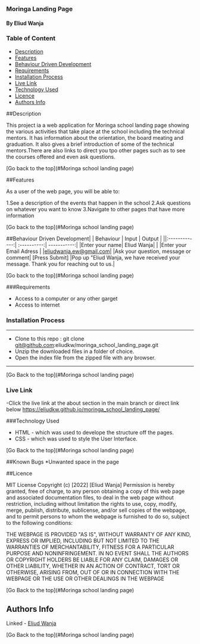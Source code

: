<h3> Moringa Landing Page </h3>
<h4>By Eliud Wanja</h4>
<h3>Table of Content</h3>

 - [Description](#description)
 - [Features](#features)
 - [Behaviour Driven Development](#Behaviour-Driven-Development)
 - [Requirements](#requirements)
 - [Installation Process](#installation-Process)
 - [Live Link](#Live-Link)
 - [Technology  Used](#technology-Used)
 - [Licence](#licence)
 - [Authors Info](#Authors-Info)

##Description

 <p> This project ia a web application for Moringa school landing page showing the various activities that take place at the school including the technical mentors. It has information about the orientation, the board meating and graduation. It also gives a brief introduction of some of the technical mentors.There are also links to direct you tpo other pages such as to see the courses offered and even ask questions.</p>


[Go back to the top](#Moringa school landing page)

##Features

As a user of the web page, you will be able to:

1.See a description of the events that happen in the school
2.Ask questions on whatever you want to know
3.Navigate to other pages that have more information


[Go back to the top](#Moringa school landing page)

##Behaviour Driven Development|
| Behaviour      | Input        | Output       |
||:-------------:| :----------:| -----------:|
|Enter your name| Eliud Wanja|                   |
|Enter your Email Adress |
|eliudwanja.ew@gmail.com|
|Ask your question, message or comment|
[Press Submit] |Pop up "Eliud Wanja, we have received your message. Thank you for reaching out to us.|


[Go back to the top](#Moringa school landing page)

###Requirements
* Access to  a computer or any other garget
* Access to internet
### Installation Process
 ****
* Clone to this repo : git clone git@github.com:eliudkw/moringa_school_landing_page.git
* Unzip the downloaded files in a folder of choice.
* Open the index file from the zipped file with any browser.
 ****


[Go Back to the top](#Moringa school landing page)

### Live Link
-Click the live link at the about section in the main branch or direct link below
https://eliudkw.github.io/moringa_school_landing_page/



###Technology Used
* HTML - which was used to develope the structure off the pages.
* CSS - which was used to style the User Interface.


[Go Back to the top](#Moringa school landing page)

##Known Bugs
*Unwanted space in the page

##Licence

MIT License
Copyright (c) [2022] [Eliud Wanja]
Permission is hereby granted, free of charge, to any person obtaining a copy
of this web page and associated documentation files, to deal
in the web page without restriction, including without limitation the rights
to use, copy, modify, merge, publish, distribute, sublicense, and/or sell
copies of the webpage, and to permit persons to whom the webpage is
furnished to do so, subject to the following conditions:


THE WEBPAGE IS PROVIDED "AS IS", WITHOUT WARRANTY OF ANY KIND, EXPRESS OR
IMPLIED, INCLUDING BUT NOT LIMITED TO THE WARRANTIES OF MERCHANTABILITY,
FITNESS FOR A PARTICULAR PURPOSE AND NONINFRINGEMENT. IN NO EVENT SHALL THE
AUTHORS OR COPYRIGHT HOLDERS BE LIABLE FOR ANY CLAIM, DAMAGES OR OTHER
LIABILITY, WHETHER IN AN ACTION OF CONTRACT, TORT OR OTHERWISE, ARISING FROM,
OUT OF OR IN CONNECTION WITH THE WEBPAGE OR THE USE OR OTHER DEALINGS IN THE
WEBPAGE

[Go Back to the top](#Moringa school landing page)

## Authors Info

Linked - [Eliud Wanja](https://www.linkedin.com/in/eliud-wanja)

[Go Back to the top](#Moringa school landing page)
